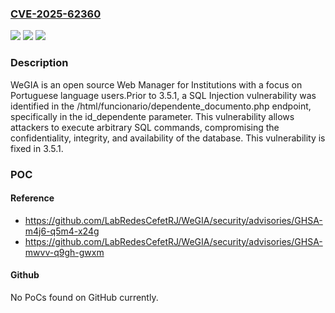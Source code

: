 ### [CVE-2025-62360](https://cve.mitre.org/cgi-bin/cvename.cgi?name=CVE-2025-62360)
![](https://img.shields.io/static/v1?label=Product&message=WeGIA&color=blue)
![](https://img.shields.io/static/v1?label=Version&message=%3C%203.5.1%20&color=brightgreen)
![](https://img.shields.io/static/v1?label=Vulnerability&message=CWE-89%3A%20Improper%20Neutralization%20of%20Special%20Elements%20used%20in%20an%20SQL%20Command%20('SQL%20Injection')&color=brightgreen)

### Description

WeGIA is an open source Web Manager for Institutions with a focus on Portuguese language users.Prior to 3.5.1, a SQL Injection vulnerability was identified in the /html/funcionario/dependente_documento.php endpoint, specifically in the id_dependente parameter. This vulnerability allows attackers to execute arbitrary SQL commands, compromising the confidentiality, integrity, and availability of the database. This vulnerability is fixed in 3.5.1.

### POC

#### Reference
- https://github.com/LabRedesCefetRJ/WeGIA/security/advisories/GHSA-m4j6-q5m4-x24g
- https://github.com/LabRedesCefetRJ/WeGIA/security/advisories/GHSA-mwvv-q9gh-gwxm

#### Github
No PoCs found on GitHub currently.

